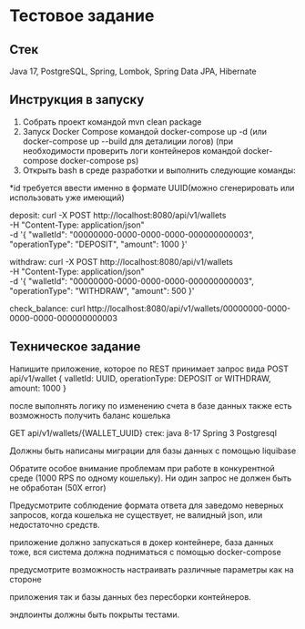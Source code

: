 # Тестовое задание

## Стек
Java 17, PostgreSQL, Spring, Lombok, Spring Data JPA, Hibernate

## Инструкция в запуску
1. Собрать проект командой mvn clean package
2. Запуск  Docker Compose командой docker-compose up -d  (или docker-compose up --build для деталиции логов)
(при необходимости проверить логи контейнеров командой docker-compose docker-compose ps)
3. Открыть bash в среде разработки и выполнить следующие команды: 

*id требуется ввести именно в формате UUID(можно сгенерировать или использовать уже имеющий)

deposit:
 curl -X POST http://localhost:8080/api/v1/wallets \
  -H "Content-Type: application/json" \
  -d '{
    "walletId": "00000000-0000-0000-0000-000000000003",
    "operationType": "DEPOSIT",
    "amount": 1000
  }'

withdraw:
curl -X POST http://localhost:8080/api/v1/wallets \
  -H "Content-Type: application/json" \
  -d '{
    "walletId": "00000000-0000-0000-0000-000000000003",
    "operationType": "WITHDRAW",
    "amount": 500
  }'

check_balance:
curl http://localhost:8080/api/v1/wallets/00000000-0000-0000-0000-000000000003 

## Техническое задание

Напишите приложение, которое по REST принимает запрос вида
POST api/v1/wallet
{
valletId: UUID,
operationType: DEPOSIT or WITHDRAW,
amount: 1000
}

после выполнять логику по изменению счета в базе данных
также есть возможность получить баланс кошелька

GET api/v1/wallets/{WALLET_UUID}
стек:
java 8-17
Spring 3
Postgresql

Должны быть написаны миграции для базы данных с помощью liquibase

Обратите особое внимание проблемам при работе в конкурентной среде (1000 RPS по
одному кошельку). Ни один запрос не должен быть не обработан (50Х error)

Предусмотрите соблюдение формата ответа для заведомо неверных запросов, когда
кошелька не существует, не валидный json, или недостаточно средств.

приложение должно запускаться в докер контейнере, база данных тоже, вся система
должна подниматься с помощью docker-compose

предусмотрите возможность настраивать различные параметры как на стороне

приложения так и базы данных без пересборки контейнеров.

эндпоинты должны быть покрыты тестами.
